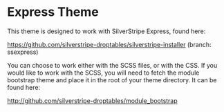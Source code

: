 # Express Theme
This theme is designed to work with SilverStripe Express, found here:

https://github.com/silverstripe-droptables/silverstripe-installer (branch: ssexpress)

You can choose to work either with the SCSS files, or with the CSS. If you would like to work with the SCSS, you will need to fetch the module bootstrap theme and place it in the root of your theme directory. It can be found here:

http://github.com/silverstripe-droptables/module_bootstrap
